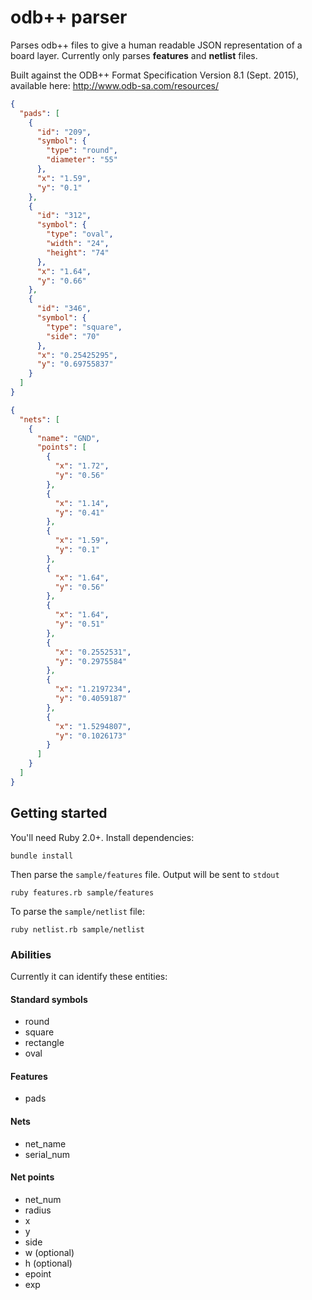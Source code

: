 # odb++ parser

Parses odb++ files to give a human readable JSON representation of a board layer.  Currently only parses **features** and **netlist** files.

Built against the ODB++ Format Specification Version 8.1 (Sept. 2015), available here: http://www.odb-sa.com/resources/

```json
{
  "pads": [
    {
      "id": "209",
      "symbol": {
        "type": "round",
        "diameter": "55"
      },
      "x": "1.59",
      "y": "0.1"
    },
    {
      "id": "312",
      "symbol": {
        "type": "oval",
        "width": "24",
        "height": "74"
      },
      "x": "1.64",
      "y": "0.66"
    },
    {
      "id": "346",
      "symbol": {
        "type": "square",
        "side": "70"
      },
      "x": "0.25425295",
      "y": "0.69755837"
    }
  ]
}
```

```json
{
  "nets": [
    {
      "name": "GND",
      "points": [
        {
          "x": "1.72",
          "y": "0.56"
        },
        {
          "x": "1.14",
          "y": "0.41"
        },
        {
          "x": "1.59",
          "y": "0.1"
        },
        {
          "x": "1.64",
          "y": "0.56"
        },
        {
          "x": "1.64",
          "y": "0.51"
        },
        {
          "x": "0.2552531",
          "y": "0.2975584"
        },
        {
          "x": "1.2197234",
          "y": "0.4059187"
        },
        {
          "x": "1.5294807",
          "y": "0.1026173"
        }
      ]
    }
  ]
}
```

## Getting started

You'll need Ruby 2.0+.  Install dependencies:

```
bundle install
```

Then parse the `sample/features` file.  Output will be sent to `stdout`

```
ruby features.rb sample/features
```

To parse the `sample/netlist` file:

```
ruby netlist.rb sample/netlist
```

### Abilities

Currently it can identify these entities:

#### Standard symbols

- round
- square
- rectangle
- oval

#### Features

- pads

#### Nets

- net_name
- serial_num

#### Net points

- net_num
- radius
- x
- y
- side
- w (optional)
- h (optional)
- epoint
- exp